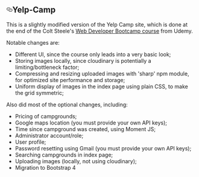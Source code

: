     
<div id="readme" class="readme blob instapaper_body js-code-block-container">
<article class="markdown-body entry-content" itemprop="text"><h1><a id="user-content-yelp-camp" class="anchor" aria-hidden="true" href="#yelp-camp"><svg class="octicon octicon-link" viewBox="0 0 16 16" version="1.1" width="16" height="16" aria-hidden="true"><path fill-rule="evenodd" d="M4 9h1v1H4c-1.5 0-3-1.69-3-3.5S2.55 3 4 3h4c1.45 0 3 1.69 3 3.5 0 1.41-.91 2.72-2 3.25V8.59c.58-.45 1-1.27 1-2.09C10 5.22 8.98 4 8 4H4c-.98 0-2 1.22-2 2.5S3 9 4 9zm9-3h-1v1h1c1 0 2 1.22 2 2.5S13.98 12 13 12H9c-.98 0-2-1.22-2-2.5 0-.83.42-1.64 1-2.09V6.25c-1.09.53-2 1.84-2 3.25C6 11.31 7.55 13 9 13h4c1.45 0 3-1.69 3-3.5S14.5 6 13 6z"></path></svg></a>Yelp-Camp</h1>
<p>This is a slightly modified version of the Yelp Camp site, which is done at the end of the Colt Steele's <a href="https://www.udemy.com/the-web-developer-bootcamp/">Web Developer Bootcamp course</a> from Udemy.</p>
<p>Notable changes are:</p>
<ul>
<li>Different UI, since the course only leads into a very basic look;</li>
<li>Storing images locally, since cloudinary is potentially a limiting/bottleneck factor;</li>
<li>Compressing and resizing uploaded images with 'sharp' npm module, for optimized site performance and storage;</li>
<li>Uniform display of images in the index page using plain CSS, to make the grid symmetric;</li>
</ul>
<p>Also did most of the optional changes, including:</p>
<ul>
<li>Pricing of campgrounds;</li>
<li>Google maps location (you must provide your own API keys);</li>
<li>Time since campground was created, using Moment JS;</li>
<li>Administrator account/role;</li>
<li>User profile;</li>
<li>Password resetting using Gmail (you must provide your own API keys);</li>
<li>Searching campgrounds in index page;</li>
<li>Uploading images (locally, not using cloudinary);</li>
<li>Migration to Bootstrap 4</li>
</ul>
</article>
</div>
